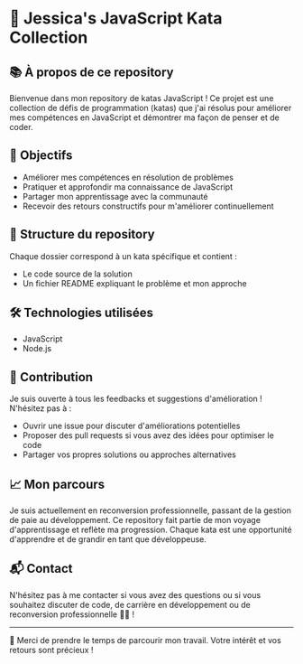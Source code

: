 # 🚀 Jessica's JavaScript Kata Collection

## 📚 À propos de ce repository

Bienvenue dans mon repository de katas JavaScript ! Ce projet est une collection de défis de programmation (katas) que j'ai résolus pour améliorer mes compétences en JavaScript et démontrer ma façon de penser et de coder.

## 🎯 Objectifs

- Améliorer mes compétences en résolution de problèmes
- Pratiquer et approfondir ma connaissance de JavaScript
- Partager mon apprentissage avec la communauté
- Recevoir des retours constructifs pour m'améliorer continuellement

## 📁 Structure du repository

Chaque dossier correspond à un kata spécifique et contient :
- Le code source de la solution
- Un fichier README expliquant le problème et mon approche

## 🛠️ Technologies utilisées

- JavaScript 
- Node.js

## 🤝 Contribution

Je suis ouverte à tous les feedbacks et suggestions d'amélioration ! N'hésitez pas à :
- Ouvrir une issue pour discuter d'améliorations potentielles
- Proposer des pull requests si vous avez des idées pour optimiser le code
- Partager vos propres solutions ou approches alternatives

## 📈 Mon parcours

Je suis actuellement en reconversion professionnelle, passant de la gestion de paie au développement. Ce repository fait partie de mon voyage d'apprentissage et reflète ma progression. Chaque kata est une opportunité d'apprendre et de grandir en tant que développeuse.

## 📬 Contact

N'hésitez pas à me contacter si vous avez des questions ou si vous souhaitez discuter de code, de carrière en développement ou de reconversion professionnelle 🌸✨ !

---

💖 Merci de prendre le temps de parcourir mon travail. Votre intérêt et vos retours sont précieux !
